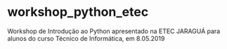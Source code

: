 # workshop_python_etec
Workshop de Introdução ao Python apresentado na ETEC JARAGUÁ para alunos do curso Técnico de Informática, em 8.05.2019 
